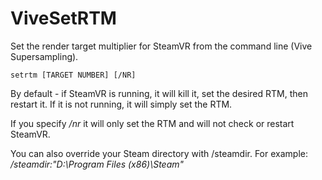 # ViveSetRTM
Set the render target multiplier for SteamVR from the command line (Vive Supersampling).

```
setrtm [TARGET NUMBER] [/NR]
```

By default - if SteamVR is running, it will kill it, set the desired RTM, then restart it. If it is not running, it will simply set the RTM.

If you specify */nr* it will only set the RTM and will not check or restart SteamVR.

You can also override your Steam directory with /steamdir. For example: */steamdir:"D:\Program Files (x86)\Steam"*